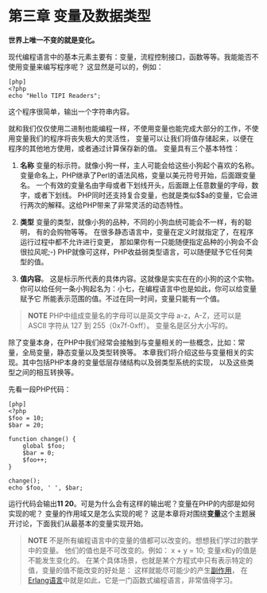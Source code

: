 # 第三章 变量及数据类型

**世界上唯一不变的就是变化。**

现代编程语言中的基本元素主要有：变量，流程控制接口，函数等等。我能能否不使用变量来编写程序呢？
这显然是可以的，例如：

	[php]
	<?php
	echo "Hello TIPI Readers";

这个程序很简单，输出一个字符串内容。

就和我们仅仅使用二进制也能编程一样，不使用变量也能完成大部分的工作，不使用变量我们的程序将丧失极大的灵活性，
变量可以让我们将值存储起来，以便在程序的其他地方使用，或者通过计算保存新的值。
变量具有三个基本特性：

1. **名称**
   变量的标示符。就像小狗一样，主人可能会给这些小狗起个喜欢的名称。
   变量命名上，PHP继承了Perl的语法风格，变量以美元符号开始，后面跟变量名。
   一个有效的变量名由字母或者下划线开头，后面跟上任意数量的字母，数字，或者下划线。
   PHP同时还支持复合变量，也就是类似$$a的变量，它会进行两次的解释。这给PHP带来了非常灵活的动态特性。

1. **类型**
   变量的类型，就像小狗的品种，不同的小狗血统可能会不一样，有的聪明，
   有的会购物等等。
   在很多静态语言中，变量在定义时就指定了，在程序运行过程中都不允许进行变更，
   那如果你有一只能随便指定品种的小狗会不会很拉风呢;-)
   PHP就像可这样，PHP收益弱类型语言，可以随便赋予它任何类型的值。

3. **值内容**。
   这是标示所代表的具体内容。这就像是实实在在的小狗的这个实物。
   你可以给任何一条小狗起名为：小七，在编程语言中也是如此，你可以给变量赋予它
   所能表示范围的值。不过在同一时间，变量只能有一个值。

>**NOTE**
>PHP中组成变量名的字母可以是英文字母 a-z，A-Z，还可以是 ASCII 字符从 127 到 255（0x7f-0xff）。
>变量名是区分大小写的。

除了变量本身，在PHP中我们经常会接触到与变量相关的一些概念，比如：常量，全局变量，静态变量以及类型转换等。
本章我们将介绍这些与变量相关的实现。其中包括PHP本身的变量低层存储结构以及弱类型系统的实现，
以及这些类型之间的相互转换等。

先看一段PHP代码：

    [php]
    <?php
    $foo = 10;
    $bar = 20;

    function change() {
        global $foo;
        $bar = 0;
        $foo++;
    }

    change();
    echo $foo, ' ', $bar;

运行代码会输出**11 20**。可是为什么会有这样的输出呢？变量在PHP的内部是如何实现的呢？
变量的作用域又是怎么实现的呢？
这是本章将对围绕**变量**这个主题展开讨论，下面我们从最基本的变量实现开始。

>**NOTE**
>不是所有编程语言中的变量的值都可以改变的。想想我们学过的数学中的变量。
>他们的值也是不可改变的。例如： x + y = 10; 变量x和y的值是不能发生变化的。
>在某个具体场景，也就是某个方程式中只有表示特定的值，变量的值不能改变的好处是：
>这样就能尽可能少的产生[副作用](http://en.wikipedia.org/wiki/Side_effect_(computer_science))，
>在[Erlang语言](http://www.erlang.org/)中就是如此，它是一门函数式编程语言，非常值得学习。
